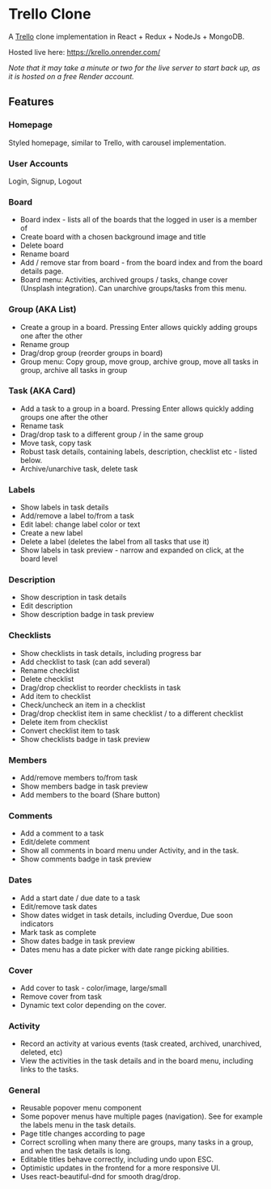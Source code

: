 # Trello Clone

A [Trello](https://trello.com/) clone implementation in React + Redux + NodeJs + MongoDB.

Hosted live here: https://krello.onrender.com/

_Note that it may take a minute or two for the live server to start back up, as it is hosted on a free Render account._

## Features

### Homepage

Styled homepage, similar to Trello, with carousel implementation.

### User Accounts

Login, Signup, Logout

### Board

-   Board index - lists all of the boards that the logged in user is a member of
-   Create board with a chosen background image and title
-   Delete board
-   Rename board
-   Add / remove star from board - from the board index and from the board details page.
-   Board menu: Activities, archived groups / tasks, change cover (Unsplash integration). Can unarchive groups/tasks from this menu.

### Group (AKA List)

-   Create a group in a board. Pressing Enter allows quickly adding groups one after the other
-   Rename group
-   Drag/drop group (reorder groups in board)
-   Group menu: Copy group, move group, archive group, move all tasks in group, archive all tasks in group

### Task (AKA Card)

-   Add a task to a group in a board. Pressing Enter allows quickly adding groups one after the other
-   Rename task
-   Drag/drop task to a different group / in the same group
-   Move task, copy task
-   Robust task details, containing labels, description, checklist etc - listed below.
-   Archive/unarchive task, delete task

### Labels

-   Show labels in task details
-   Add/remove a label to/from a task
-   Edit label: change label color or text
-   Create a new label
-   Delete a label (deletes the label from all tasks that use it)
-   Show labels in task preview - narrow and expanded on click, at the board level

### Description

-   Show description in task details
-   Edit description
-   Show description badge in task preview

### Checklists

-   Show checklists in task details, including progress bar
-   Add checklist to task (can add several)
-   Rename checklist
-   Delete checklist
-   Drag/drop checklist to reorder checklists in task
-   Add item to checklist
-   Check/uncheck an item in a checklist
-   Drag/drop checklist item in same checklist / to a different checklist
-   Delete item from checklist
-   Convert checklist item to task
-   Show checklists badge in task preview

### Members

-   Add/remove members to/from task
-   Show members badge in task preview
-   Add members to the board (Share button)

### Comments

-   Add a comment to a task
-   Edit/delete comment
-   Show all comments in board menu under Activity, and in the task.
-   Show comments badge in task preview

### Dates

-   Add a start date / due date to a task
-   Edit/remove task dates
-   Show dates widget in task details, including Overdue, Due soon indicators
-   Mark task as complete
-   Show dates badge in task preview
-   Dates menu has a date picker with date range picking abilities.

### Cover

-   Add cover to task - color/image, large/small
-   Remove cover from task
-   Dynamic text color depending on the cover.

### Activity

-   Record an activity at various events (task created, archived, unarchived, deleted, etc)
-   View the activities in the task details and in the board menu, including links to the tasks.

### General

-   Reusable popover menu component
-   Some popover menus have multiple pages (navigation). See for example the labels menu in the task details.
-   Page title changes according to page
-   Correct scrolling when many there are groups, many tasks in a group, and when the task details is long.
-   Editable titles behave correctly, including undo upon ESC.
-   Optimistic updates in the frontend for a more responsive UI.
-   Uses react-beautiful-dnd for smooth drag/drop.
